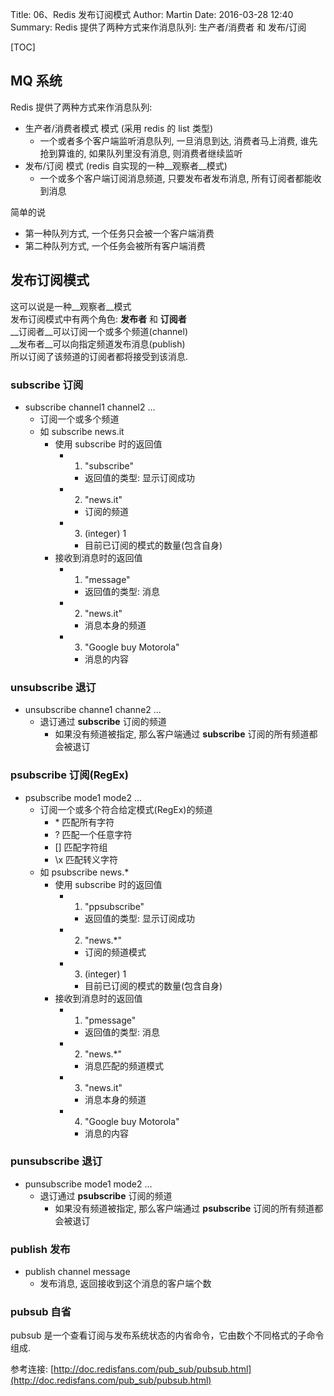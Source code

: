 Title: 06、Redis 发布订阅模式
Author: Martin
Date: 2016-03-28 12:40
Summary: Redis 提供了两种方式来作消息队列: 生产者/消费者 和 发布/订阅

[TOC]

## MQ 系统
Redis 提供了两种方式来作消息队列:

- 生产者/消费者模式 模式 (采用 redis 的 list 类型)
    + 一个或者多个客户端监听消息队列, 一旦消息到达, 消费者马上消费, 谁先抢到算谁的, 如果队列里没有消息, 则消费者继续监听
- 发布/订阅 模式 (redis 自实现的一种__观察者__模式)
    + 一个或多个客户端订阅消息频道, 只要发布者发布消息, 所有订阅者都能收到消息

简单的说

- 第一种队列方式, 一个任务只会被一个客户端消费
- 第二种队列方式, 一个任务会被所有客户端消费

## 发布订阅模式
这可以说是一种__观察者__模式<br>
发布订阅模式中有两个角色: __发布者__ 和 __订阅者__<br>
__订阅者__可以订阅一个或多个频道(channel)<br>
__发布者__可以向指定频道发布消息(publish)<br>
所以订阅了该频道的订阅者都将接受到该消息.

### subscribe 订阅
- subscribe channel1 channel2 ...
    + 订阅一个或多个频道
    + 如 subscribe news.it
        * 使用 subscribe 时的返回值
            - 1) "subscribe"
                + 返回值的类型: 显示订阅成功
            - 2) "news.it"
                + 订阅的频道
            - 3) (integer) 1
                + 目前已订阅的模式的数量(包含自身)
        * 接收到消息时的返回值
            - 1) "message"
                + 返回值的类型: 消息
            - 2) "news.it"
                + 消息本身的频道
            - 3) "Google buy Motorola"
                + 消息的内容

### unsubscribe 退订
- unsubscribe channe1 channe2 ...
    + 退订通过 __subscribe__ 订阅的频道
        * 如果没有频道被指定, 那么客户端通过 __subscribe__ 订阅的所有频道都会被退订

### psubscribe 订阅(RegEx)
- psubscribe mode1 mode2 ...
    + 订阅一个或多个符合给定模式(RegEx)的频道
        * \* 匹配所有字符
        * ? 匹配一个任意字符
        * \[\] 匹配字符组
        * \x 匹配转义字符
    + 如 psubscribe news.*
        * 使用 subscribe 时的返回值
            - 1) "ppsubscribe"
                + 返回值的类型: 显示订阅成功
            - 2) "news.*"
                + 订阅的频道模式
            - 3) (integer) 1
                + 目前已订阅的模式的数量(包含自身)
        * 接收到消息时的返回值
            - 1) "pmessage"
                + 返回值的类型: 消息
            - 2) "news.*"
                + 消息匹配的频道模式
            - 3) "news.it"
                + 消息本身的频道
            - 4) "Google buy Motorola"
                + 消息的内容

### punsubscribe 退订
- punsubscribe mode1 mode2 ...
    + 退订通过 __psubscribe__ 订阅的频道
        * 如果没有频道被指定, 那么客户端通过 __psubscribe__ 订阅的所有频道都会被退订


### publish 发布
- publish channel message
    + 发布消息, 返回接收到这个消息的客户端个数

### pubsub 自省
pubsub 是一个查看订阅与发布系统状态的内省命令，它由数个不同格式的子命令组成.

参考连接: [http://doc.redisfans.com/pub_sub/pubsub.html](http://doc.redisfans.com/pub_sub/pubsub.html)
